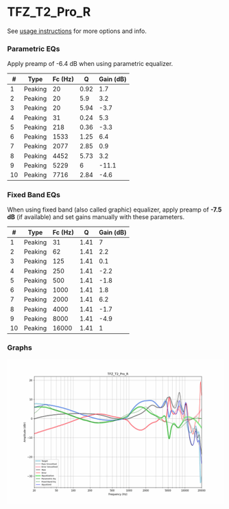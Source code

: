# TFZ_T2_Pro_R
See [usage instructions](https://github.com/jaakkopasanen/AutoEq#usage) for more options and info.

### Parametric EQs
Apply preamp of -6.4 dB when using parametric equalizer.

|   # | Type    |   Fc (Hz) |    Q |   Gain (dB) |
|-----|---------|-----------|------|-------------|
|   1 | Peaking |        20 | 0.92 |         1.7 |
|   2 | Peaking |        20 | 5.9  |         3.2 |
|   3 | Peaking |        20 | 5.94 |        -3.7 |
|   4 | Peaking |        31 | 0.24 |         5.3 |
|   5 | Peaking |       218 | 0.36 |        -3.3 |
|   6 | Peaking |      1533 | 1.25 |         6.4 |
|   7 | Peaking |      2077 | 2.85 |         0.9 |
|   8 | Peaking |      4452 | 5.73 |         3.2 |
|   9 | Peaking |      5229 | 6    |       -11.1 |
|  10 | Peaking |      7716 | 2.84 |        -4.6 |

### Fixed Band EQs
When using fixed band (also called graphic) equalizer, apply preamp of **-7.5 dB** (if available) and set gains manually with these parameters.

|   # | Type    |   Fc (Hz) |    Q |   Gain (dB) |
|-----|---------|-----------|------|-------------|
|   1 | Peaking |        31 | 1.41 |         7   |
|   2 | Peaking |        62 | 1.41 |         2.2 |
|   3 | Peaking |       125 | 1.41 |         0.1 |
|   4 | Peaking |       250 | 1.41 |        -2.2 |
|   5 | Peaking |       500 | 1.41 |        -1.8 |
|   6 | Peaking |      1000 | 1.41 |         1.8 |
|   7 | Peaking |      2000 | 1.41 |         6.2 |
|   8 | Peaking |      4000 | 1.41 |        -1.7 |
|   9 | Peaking |      8000 | 1.41 |        -4.9 |
|  10 | Peaking |     16000 | 1.41 |         1   |

### Graphs
![](./TFZ_T2_Pro_R.png)

